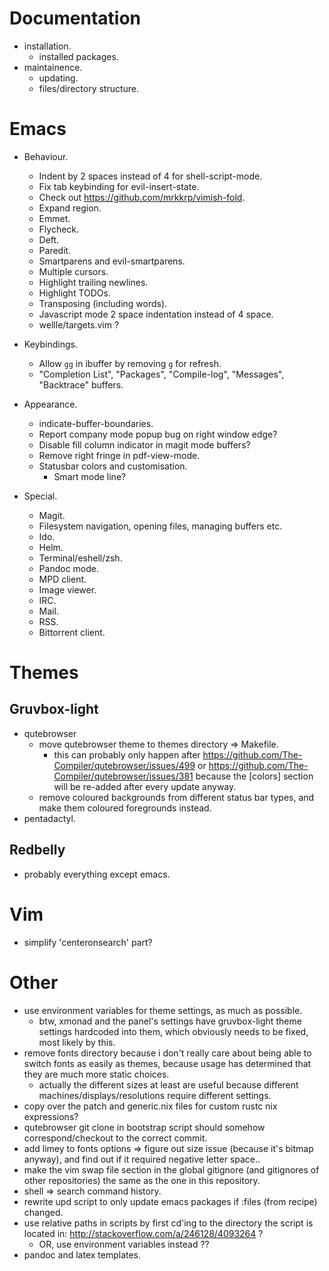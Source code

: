 # Documentation

- installation.
    - installed packages.
- maintainence.
    - updating.
    - files/directory structure.

# Emacs

- Behaviour.
    - Indent by 2 spaces instead of 4 for shell-script-mode.
    - Fix tab keybinding for evil-insert-state.
    - Check out https://github.com/mrkkrp/vimish-fold.
    - Expand region.
    - Emmet.
    - Flycheck.
    - Deft.
    - Paredit.
    - Smartparens and evil-smartparens.
    - Multiple cursors.
    - Highlight trailing newlines.
    - Highlight TODOs.
    - Transposing (including words).
    - Javascript mode 2 space indentation instead of 4 space.
    - wellle/targets.vim ?

- Keybindings.
    - Allow `gg` in ibuffer by removing `g` for refresh.
    - "Completion List", "Packages", "Compile-log", "Messages", "Backtrace"
      buffers.

- Appearance.
    - indicate-buffer-boundaries.
    - Report company mode popup bug on right window edge?
    - Disable fill column indicator in magit mode buffers?
    - Remove right fringe in pdf-view-mode.
    - Statusbar colors and customisation.
        - Smart mode line?

- Special.
    - Magit.
    - Filesystem navigation, opening files, managing buffers etc.
    - Ido.
    - Helm.
    - Terminal/eshell/zsh.
    - Pandoc mode.
    - MPD client.
    - Image viewer.
    - IRC.
    - Mail.
    - RSS.
    - Bittorrent client.

# Themes

## Gruvbox-light

- qutebrowser
    - move qutebrowser theme to themes directory => Makefile.
        - this can probably only happen after
          <https://github.com/The-Compiler/qutebrowser/issues/499> or
          <https://github.com/The-Compiler/qutebrowser/issues/381> because the
          [colors] section will be re-added after every update anyway.
    - remove coloured backgrounds from different status bar types, and make them
      coloured foregrounds instead.
- pentadactyl.

## Redbelly

- probably everything except emacs.

# Vim

- simplify 'centeronsearch' part?

# Other

- use environment variables for theme settings, as much as possible.
    - btw, xmonad and the panel's settings have gruvbox-light theme settings
      hardcoded into them, which obviously needs to be fixed, most likely by
      this.
- remove fonts directory because i don't really care about being able to switch
  fonts as easily as themes, because usage has determined that they are much
  more static choices.
    - actually the different sizes at least are useful because different
      machines/displays/resolutions require different settings.
- copy over the patch and generic.nix files for custom rustc nix expressions?
- qutebrowser git clone in bootstrap script should somehow correspond/checkout
  to the correct commit.
- add limey to fonts options => figure out size issue (because it's bitmap
  anyway), and find out if it required negative letter space..
- make the vim swap file section in the global gitignore (and gitignores of
  other repositories) the same as the one in this repository.
- shell => search command history.
- rewrite upd script to only update emacs packages if :files (from recipe)
  changed.
- use relative paths in scripts by first cd'ing to the directory the script is
  located in: <http://stackoverflow.com/a/246128/4093264> ?
    - OR, use environment variables instead ??
- pandoc and latex templates.
